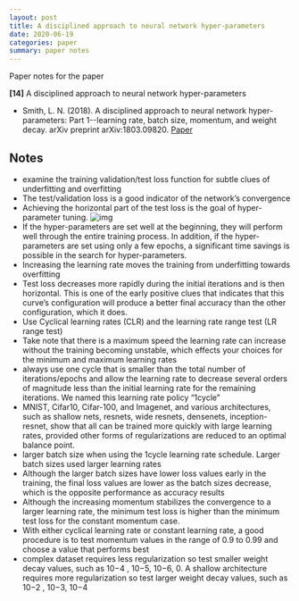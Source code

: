```yaml
---
layout: post
title: A disciplined approach to neural network hyper-parameters
date: 2020-06-19
categories: paper
summary: paper notes
---
```

Paper notes for the paper

**[14]** A disciplined approach to neural network hyper-parameters
- Smith, L. N. (2018). A disciplined approach to neural network hyper-parameters: Part 1--learning rate, batch size, momentum, and weight decay. arXiv preprint arXiv:1803.09820.
[Paper](https://arxiv.org/pdf/1803.09820)

## Notes
- examine the training validation/test loss function for subtle
clues of underfitting and overfitting
- The test/validation loss is a good indicator of the network’s convergence
- Achieving the horizontal part of the test loss is the goal of hyper-
parameter tuning.
![img](fig1.png)
- If the hyper-parameters are set well at the beginning, they will perform well through the entire training process. In addition, if the hyper- parameters are set using only a few epochs, a significant time savings is possible in the search for hyper-parameters.
- Increasing the learning rate moves the training from underfitting towards overfitting
- Test loss decreases more rapidly during the initial iterations and is then horizontal. This is one of the early positive clues that indicates that this curve’s configuration will produce a better final accuracy than the other configuration, which it does.
- Use Cyclical learning rates (CLR) and the learning rate range test (LR range test)
- Take note that there is a maximum speed the learning rate can increase without the training becoming unstable, which effects your choices for the minimum and maximum learning rates
- always use one cycle that is smaller than the total number of iterations/epochs and allow the learning rate to decrease several orders of magnitude less than the initial learning rate for the remaining iterations. We named this learning rate policy “1cycle”
-  MNIST, Cifar10, Cifar-100, and Imagenet, and various architectures,
such as shallow nets, resnets, wide resnets, densenets, inception-resnet, show that all can be trained more quickly with large learning rates, provided other forms of regularizations are reduced to an optimal balance point.
- larger batch size when using the 1cycle learning rate schedule. Larger batch sizes used larger learning rates
- Although the larger batch sizes have lower loss values early in the training, the final loss values are lower as the batch sizes decrease, which is the opposite performance as accuracy results
- Although the increasing momentum stabilizes the convergence to a larger learning rate, the
minimum test loss is higher than the minimum test loss for the constant momentum case.
- With either cyclical learning rate or constant learning rate, a good procedure is to test momentum values in the range of 0.9 to 0.99 and choose a value that performs best
- complex dataset requires less regularization so test smaller weight decay values, such as
10−4 , 10−5, 10−6, 0. A shallow architecture requires more regularization so test larger
weight decay values, such as 10−2 , 10−3, 10−4
